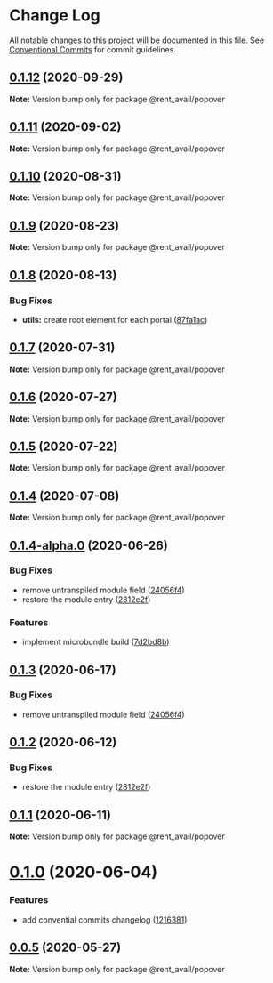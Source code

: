 # Change Log

All notable changes to this project will be documented in this file.
See [Conventional Commits](https://conventionalcommits.org) for commit guidelines.

## [0.1.12](https://github.com/rentalutions/elements/compare/@rent_avail/popover@0.1.11...@rent_avail/popover@0.1.12) (2020-09-29)

**Note:** Version bump only for package @rent_avail/popover





## [0.1.11](https://github.com/rentalutions/elements/compare/@rent_avail/popover@0.1.10...@rent_avail/popover@0.1.11) (2020-09-02)

**Note:** Version bump only for package @rent_avail/popover





## [0.1.10](https://github.com/rentalutions/elements/compare/@rent_avail/popover@0.1.9...@rent_avail/popover@0.1.10) (2020-08-31)

**Note:** Version bump only for package @rent_avail/popover





## [0.1.9](https://github.com/rentalutions/elements/compare/@rent_avail/popover@0.1.8...@rent_avail/popover@0.1.9) (2020-08-23)

**Note:** Version bump only for package @rent_avail/popover





## [0.1.8](https://github.com/rentalutions/elements/compare/@rent_avail/popover@0.1.7...@rent_avail/popover@0.1.8) (2020-08-13)


### Bug Fixes

* **utils:** create root element for each portal ([87fa1ac](https://github.com/rentalutions/elements/commit/87fa1acb6feccfd13753071bfb4446c6ddad7398))





## [0.1.7](https://github.com/rentalutions/elements/compare/@rent_avail/popover@0.1.6...@rent_avail/popover@0.1.7) (2020-07-31)

**Note:** Version bump only for package @rent_avail/popover





## [0.1.6](https://github.com/rentalutions/elements/compare/@rent_avail/popover@0.1.5...@rent_avail/popover@0.1.6) (2020-07-27)

**Note:** Version bump only for package @rent_avail/popover





## [0.1.5](https://github.com/rentalutions/elements/compare/@rent_avail/popover@0.1.4...@rent_avail/popover@0.1.5) (2020-07-22)

**Note:** Version bump only for package @rent_avail/popover





## [0.1.4](https://github.com/rentalutions/elements/compare/@rent_avail/popover@0.1.4-alpha.0...@rent_avail/popover@0.1.4) (2020-07-08)

**Note:** Version bump only for package @rent_avail/popover





## [0.1.4-alpha.0](https://github.com/rentalutions/elements/compare/@rent_avail/popover@0.1.0...@rent_avail/popover@0.1.4-alpha.0) (2020-06-26)


### Bug Fixes

* remove untranspiled module field ([24056f4](https://github.com/rentalutions/elements/commit/24056f4dcc4ab05fc8d0c604a0630d7b3a8aca3c))
* restore the module entry ([2812e2f](https://github.com/rentalutions/elements/commit/2812e2f5d71068ce37a8511d9b8c527b5d63efae))


### Features

* implement microbundle build ([7d2bd8b](https://github.com/rentalutions/elements/commit/7d2bd8b20990211f6d048a3f393d78ac15ce0142))





## [0.1.3](https://github.com/rentalutions/elements/compare/@rent_avail/popover@0.1.2...@rent_avail/popover@0.1.3) (2020-06-17)


### Bug Fixes

* remove untranspiled module field ([24056f4](https://github.com/rentalutions/elements/commit/24056f4dcc4ab05fc8d0c604a0630d7b3a8aca3c))





## [0.1.2](https://github.com/rentalutions/elements/compare/@rent_avail/popover@0.1.1...@rent_avail/popover@0.1.2) (2020-06-12)


### Bug Fixes

* restore the module entry ([2812e2f](https://github.com/rentalutions/elements/commit/2812e2f5d71068ce37a8511d9b8c527b5d63efae))





## [0.1.1](https://github.com/rentalutions/elements/compare/@rent_avail/popover@0.1.0...@rent_avail/popover@0.1.1) (2020-06-11)

**Note:** Version bump only for package @rent_avail/popover





# [0.1.0](https://github.com/rentalutions/elements/compare/@rent_avail/popover@0.0.4...@rent_avail/popover@0.1.0) (2020-06-04)


### Features

* add convential commits changelog ([1216381](https://github.com/rentalutions/elements/commit/1216381d4e1bb8eb8dea4a2293a8bb84662195a9))





## [0.0.5](https://github.com/rentalutions/elements/compare/@rent_avail/popover@0.0.4...@rent_avail/popover@0.0.5) (2020-05-27)

**Note:** Version bump only for package @rent_avail/popover
